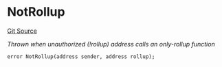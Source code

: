 # NotRollup
[Git Source](https://github.com/SpecularL2/specular/blob/559c78f8b09496c7f5c8f6e0b0262bee5e41d9a4/src/libraries/Errors.sol)

*Thrown when unauthorized (!rollup) address calls an only-rollup function*


```solidity
error NotRollup(address sender, address rollup);
```

